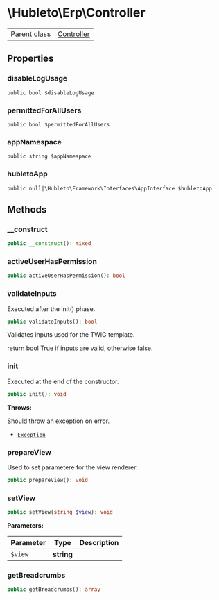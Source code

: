 
# \Hubleto\Erp\Controller
<table class='table-default dense'>
<tr><td>Parent class</td><td><a href="../Framework/Controller">Controller</a></td></tr></table>


## Properties

### disableLogUsage

`public bool $disableLogUsage`


### permittedForAllUsers

`public bool $permittedForAllUsers`


### appNamespace

`public string $appNamespace`


### hubletoApp

`public null|\Hubleto\Framework\Interfaces\AppInterface $hubletoApp`


## Methods

### __construct

```php
public __construct(): mixed
```


### activeUserHasPermission

```php
public activeUserHasPermission(): bool
```


### validateInputs

Executed after the init() phase.

```php
public validateInputs(): bool
```

Validates inputs used for the TWIG template.

return bool True if inputs are valid, otherwise false.


### init

Executed at the end of the constructor.

```php
public init(): void
```

**Throws:**

Should throw an exception on error.
- [`Exception`](../../Exception)


### prepareView

Used to set parametere for the view renderer.

```php
public prepareView(): void
```


### setView

```php
public setView(string $view): void
```

**Parameters:**

| Parameter | Type       | Description |
|-----------|------------|-------------|
| `$view`   | **string** |             |


### getBreadcrumbs

```php
public getBreadcrumbs(): array
```

